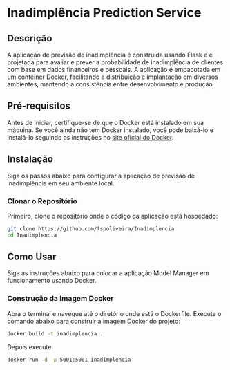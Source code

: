 # Inadimplência Prediction Service

## Descrição

A aplicação de previsão de inadimplência é construída usando Flask e é projetada para avaliar e prever a probabilidade de inadimplência de clientes com base em dados financeiros e pessoais. A aplicação é empacotada em um contêiner Docker, facilitando a distribuição e implantação em diversos ambientes, mantendo a consistência entre desenvolvimento e produção.

## Pré-requisitos

Antes de iniciar, certifique-se de que o Docker está instalado em sua máquina. Se você ainda não tem Docker instalado, você pode baixá-lo e instalá-lo seguindo as instruções no [site oficial do Docker](https://docs.docker.com/get-docker/).

## Instalação

Siga os passos abaixo para configurar a aplicação de previsão de inadimplência em seu ambiente local.

### Clonar o Repositório

Primeiro, clone o repositório onde o código da aplicação está hospedado:

```bash
git clone https://github.com/fspoliveira/Inadimplencia
cd Inadimplencia
```

## Como Usar

Siga as instruções abaixo para colocar a aplicação Model Manager em funcionamento usando Docker.

### Construção da Imagem Docker

Abra o terminal e navegue até o diretório onde está o Dockerfile. Execute o comando abaixo para construir a imagem Docker do projeto:

```bash
docker build -t inadimplencia .
```

Depois execute

```bash
docker run -d -p 5001:5001 inadimplencia
```